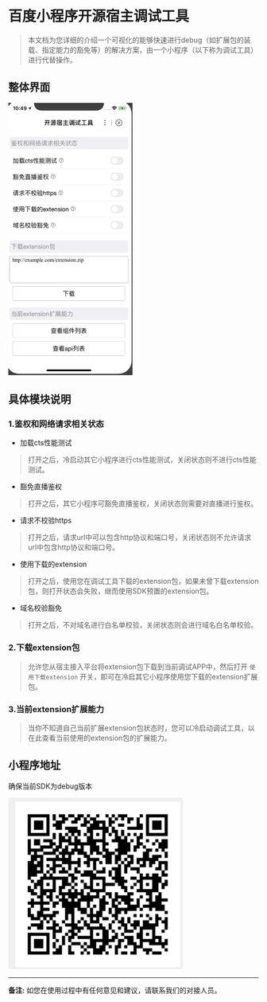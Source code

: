 # 百度小程序开源宿主调试工具

> 本文档为您详细的介绍一个可视化的能够快速进行debug（如扩展包的装载、指定能力的豁免等）的解决方案，由一个小程序（以下称为调试工具）进行代替操作。

## 整体界面

<img src="./images/layout.png" width="250" />

## 具体模块说明

### 1.鉴权和网络请求相关状态

- 加载cts性能测试

> 打开之后，冷启动其它小程序进行cts性能测试，关闭状态则不进行cts性能测试。

- 豁免直播鉴权

> 打开之后，其它小程序可豁免直播鉴权，关闭状态则需要对直播进行鉴权。

- 请求不校验https

> 打开之后，请求url中可以包含http协议和端口号，关闭状态则不允许请求url中包含http协议和端口号。

- 使用下载的extension

> 打开之后，使用您在调试工具下载的extension包，如果未曾下载extension包，则打开状态会失败，继而使用SDK预置的extension包。

- 域名校验豁免

> 打开之后，不对域名进行白名单校验，关闭状态则会进行域名白名单校验。

### 2.下载extension包

> 允许您从宿主接入平台将extension包下载到当前调试APP中，然后打开 `使用下载extension` 开关，即可在冷启其它小程序使用您下载的extension扩展包。

### 3.当前extension扩展能力

> 当你不知道自己当前扩展extension包状态时，您可以冷启动调试工具，以在此查看当前使用的extension包的扩展能力。

## 小程序地址

确保当前SDK为debug版本

![debug](./images/debug.png)



----

**备注:**
如您在使用过程中有任何意见和建议，请联系我们的对接人员。